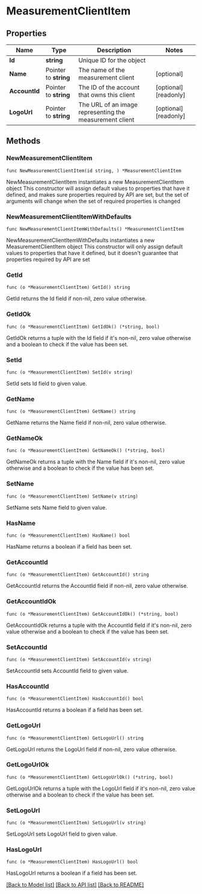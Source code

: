 # MeasurementClientItem

## Properties

Name | Type | Description | Notes
------------ | ------------- | ------------- | -------------
**Id** | **string** | Unique ID for the object | 
**Name** | Pointer to **string** | The name of the measurement client | [optional] 
**AccountId** | Pointer to **string** | The ID of the account that owns this client | [optional] [readonly] 
**LogoUrl** | Pointer to **string** | The URL of an image representing the measurement client | [optional] [readonly] 

## Methods

### NewMeasurementClientItem

`func NewMeasurementClientItem(id string, ) *MeasurementClientItem`

NewMeasurementClientItem instantiates a new MeasurementClientItem object
This constructor will assign default values to properties that have it defined,
and makes sure properties required by API are set, but the set of arguments
will change when the set of required properties is changed

### NewMeasurementClientItemWithDefaults

`func NewMeasurementClientItemWithDefaults() *MeasurementClientItem`

NewMeasurementClientItemWithDefaults instantiates a new MeasurementClientItem object
This constructor will only assign default values to properties that have it defined,
but it doesn't guarantee that properties required by API are set

### GetId

`func (o *MeasurementClientItem) GetId() string`

GetId returns the Id field if non-nil, zero value otherwise.

### GetIdOk

`func (o *MeasurementClientItem) GetIdOk() (*string, bool)`

GetIdOk returns a tuple with the Id field if it's non-nil, zero value otherwise
and a boolean to check if the value has been set.

### SetId

`func (o *MeasurementClientItem) SetId(v string)`

SetId sets Id field to given value.


### GetName

`func (o *MeasurementClientItem) GetName() string`

GetName returns the Name field if non-nil, zero value otherwise.

### GetNameOk

`func (o *MeasurementClientItem) GetNameOk() (*string, bool)`

GetNameOk returns a tuple with the Name field if it's non-nil, zero value otherwise
and a boolean to check if the value has been set.

### SetName

`func (o *MeasurementClientItem) SetName(v string)`

SetName sets Name field to given value.

### HasName

`func (o *MeasurementClientItem) HasName() bool`

HasName returns a boolean if a field has been set.

### GetAccountId

`func (o *MeasurementClientItem) GetAccountId() string`

GetAccountId returns the AccountId field if non-nil, zero value otherwise.

### GetAccountIdOk

`func (o *MeasurementClientItem) GetAccountIdOk() (*string, bool)`

GetAccountIdOk returns a tuple with the AccountId field if it's non-nil, zero value otherwise
and a boolean to check if the value has been set.

### SetAccountId

`func (o *MeasurementClientItem) SetAccountId(v string)`

SetAccountId sets AccountId field to given value.

### HasAccountId

`func (o *MeasurementClientItem) HasAccountId() bool`

HasAccountId returns a boolean if a field has been set.

### GetLogoUrl

`func (o *MeasurementClientItem) GetLogoUrl() string`

GetLogoUrl returns the LogoUrl field if non-nil, zero value otherwise.

### GetLogoUrlOk

`func (o *MeasurementClientItem) GetLogoUrlOk() (*string, bool)`

GetLogoUrlOk returns a tuple with the LogoUrl field if it's non-nil, zero value otherwise
and a boolean to check if the value has been set.

### SetLogoUrl

`func (o *MeasurementClientItem) SetLogoUrl(v string)`

SetLogoUrl sets LogoUrl field to given value.

### HasLogoUrl

`func (o *MeasurementClientItem) HasLogoUrl() bool`

HasLogoUrl returns a boolean if a field has been set.


[[Back to Model list]](../README.md#documentation-for-models) [[Back to API list]](../README.md#documentation-for-api-endpoints) [[Back to README]](../README.md)


